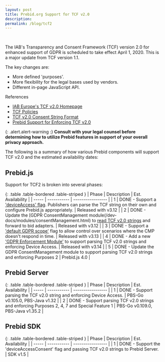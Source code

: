 ```yaml
---
layout: post
title: Prebid.org Support for TCF v2.0
description:
permalink: /blog/tcf2
---
```



<br>

The IAB's Transparency and Consent Framework (TCF) version 2.0 for enhanced support of GDPR is scheduled to take effect April 1, 2020. This is a major update from TCF version 1.1.

The key changes are:
- More defined 'purposes'.
- More flexibility for the legal bases used by vendors.
- Different in-page JavaScript API.

References
- [IAB Europe's TCF v2.0 Homepage](https://iabeurope.eu/tcf-2-0/)
- [TCF Policies](https://iabeurope.eu/tcfdocuments/documents/legal/tcfpolicyFINALv2.pdf)
- [TCF v2.0 Consent String Format](https://github.com/InteractiveAdvertisingBureau/GDPR-Transparency-and-Consent-Framework/blob/master/TCFv2/IAB%20Tech%20Lab%20-%20Consent%20string%20and%20vendor%20list%20formats%20v2.md)
- [Prebid Support for Enforcing TCF v2.0](/dev-docs/requirements/tcf2/PrebidSupportforEnforcingTCF2.html)

{: .alert.alert-warning :}
**Consult with your legal counsel before determining how to utilize Prebid features in support of your overall privacy approach.**

The following is a summary of how various Prebid components will support TCF v2.0 and the estimated availability dates:

## Prebid.js

Support for TCF2 is broken into several phases:

{: .table .table-bordered .table-striped }
| Phase | Description | Est. Availability |
| ----- | ----------- | ----------------- |
| 1 | DONE - Support a ['deviceAccess' flag](/dev-docs/publisher-api-reference.html#setConfig-deviceAccess). Publishers can parse the TCF string on their own and configure Prebid.js appropriately. | Released with v3.12 |
| 2 | DONE - Update the [GDPR ConsentManagement module(/dev-docs/modules/consentManagement.html) to [read TCF v2.0 strings](https://github.com/prebid/Prebid.js/issues/4801) and forward to bid adapters. | Released with v3.12 |
| 3 | DONE - Support a ['default GDPR scope'](/dev-docs/modules/consentManagement.html) flag to allow control over scenarios where the CMP doesn't respond in time. | Released with v3.13 |
| 4 | DONE - Add a new ['GDPR Enforcement Module'](/dev-docs/modules/gdprEnforcement.html) to support parsing TCF v2.0 strings and enforcing Device Access. | Released with v3.14 |
| 5 | DONE - Update the GDPR ConsentManagement module to support parsing TCF v2.0 strings and enforcing Purposes 2 | Prebid.js 4.0 |

## Prebid Server

{: .table .table-bordered .table-striped }
| Phase | Description | Est. Availability |
| ----- | ----------- | ----------------- |
| 1 | DONE - Support parsing the TCF v2.0 string and enforcing Device Access. | PBS-Go v0.105.0, PBS-Java v1.32 |
| 2 | DONE - Support parsing TCF v2.0 strings and enforcing Purposes 2, 4, 7 and Special Feature 1 | PBS-Go v0.109.0, PBS-Java v1.35.2 |

## Prebid SDK

{: .table .table-bordered .table-striped }
| Phase | Description | Est. Availability |
| ----- | ----------- | ----------------- |
| 1 | DONE - Support the 'deviceAccessConsent' flag and passing TCF v2.0 strings to Prebid Server. | SDK v1.5 |
